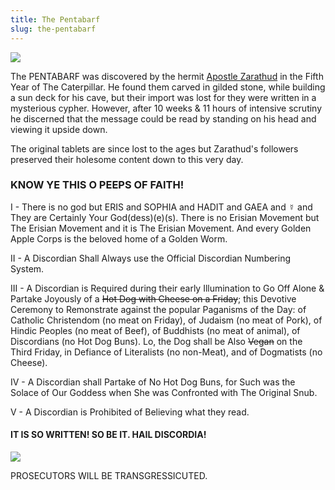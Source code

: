 ```yaml
---
title: The Pentabarf
slug: the-pentabarf
---
```


<img className="w25" src="/image/eyeball.png">

The PENTABARF was discovered by the hermit <a href="/nom/beati#zarathud">Apostle Zarathud</a> in the Fifth Year of The Caterpillar. He found them carved in gilded stone, while building a sun deck for his cave, but their import was lost for they were written in a mysterious cypher. However, after 10 weeks & 11 hours of intensive scrutiny he discerned that the message could be read by standing on his head and viewing it upside down.

The original tablets are since lost to the ages but Zarathud's followers preserved their holesome content down to this very day.

### KNOW YE THIS O PEEPS OF FAITH!

I - There is no god but ERIS and SOPHIA and HADIT and GAEA and ☿️ and They are Certainly Your God(dess)(e)(s). There is no Erisian Movement but The Erisian Movement and it is The Erisian Movement. And every Golden Apple Corps is the beloved home of a Golden Worm.

II - A Discordian Shall Always use the Official Discordian Numbering System.

III - A Discordian is Required during their early Illumination to Go Off Alone & Partake Joyously of a ~~Hot Dog with Cheese on a Friday~~; this Devotive Ceremony to Remonstrate against the popular Paganisms of the Day: of Catholic Christendom (no meat on Friday), of Judaism (no meat of Pork), of Hindic Peoples (no meat of Beef), of Buddhists (no meat of animal), of Discordians (no Hot Dog Buns). Lo, the Dog shall be Also ~~Vegan~~ on the Third Friday, in Defiance of Literalists (no non-Meat), and of Dogmatists (no Cheese).

IV - A Discordian shall Partake of No Hot Dog Buns, for Such was the Solace of Our Goddess when She was Confronted with The Original Snub.

V - A Discordian is Prohibited of Believing what they read.

#### IT IS SO WRITTEN! SO BE IT. HAIL DISCORDIA!

<img src="/image/re.png" />

<stamp>PROSECUTORS WILL BE TRANSGRESSICUTED.</stamp>
